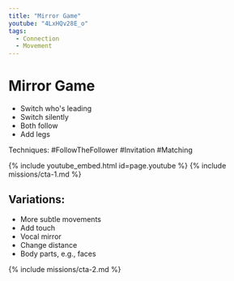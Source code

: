 ```yaml
---
title: "Mirror Game"
youtube: "4LxHQv28E_o"
tags:
  - Connection
  - Movement
---
```


# Mirror Game #

* Switch who's leading
* Switch silently
* Both follow
* Add legs

Techniques: #FollowTheFollower #Invitation #Matching

{% include youtube_embed.html id=page.youtube %}
{% include missions/cta-1.md %}
## Variations: ##
* More subtle movements
* Add touch
* Vocal mirror
* Change distance
* Body parts, e.g., faces 

{% include missions/cta-2.md %}
